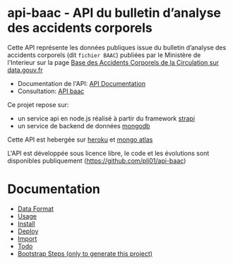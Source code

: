 # api-baac - API du bulletin d’analyse des accidents corporels

Cette API représente les données publiques issue du bulletin d’analyse des accidents corporels (dit `fichier BAAC`) publiées par le Ministère de l'Interieur sur la page [Base des Accidents Corporels de la Circulation sur data.gouv.fr](https://www.data.gouv.fr/fr/datasets/base-de-donnees-accidents-corporels-de-la-circulation)

* Documentation de l'API: [API Documentation](https://api-baac.herokuapp.com/documentation)
* Consultation: [API baac](https://api-baac.herokuapp.com/)

Ce projet repose sur:
* un service api en node.js réalisé à partir du framework [strapi](https://strapi.io) 
* un service de backend de données [mongodb](https://www.mongodb.com)

Cette API est hebergée sur [heroku](heroku.com) et [mongo atlas](https://www.mongodb.com/cloud/atlas)

L'API est développée sous licence libre, le code et les évolutions sont disponibles publiquement (https://github.com/pli01/api-baac)

# Documentation
* [Data Format](./docs/DATA.md)
* [Usage](./docs/USAGE.md)
* [Install](./docs/INSTALL.md)
* [Deploy](./docs/DEPLOY.md)
* [Import](./docs/IMPORT.md)
* [Todo](./docs/TODO.md)
* [Bootstrap Steps (only to generate this project)](./docs/BOOTSTRAP.md)
